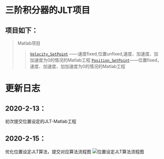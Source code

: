三阶积分器的JLT项目
====
项目如下：
------- 
>Matlab项目
>>[`Velocity_SetPoint`](https://github.com/DistantUtopia/JerkLimitedTrajectory/tree/master/Velocity_SetPoint) ——速度fixed,位置unfixed,速度、加速度、加加速度为0的情况的Matlab工程
>>[`Position_SetPoint`](https://github.com/DistantUtopia/JerkLimitedTrajectory/blob/master/Position_SetPoint)——位置fixed，速度、加速度、加加速度为0的情况的Matlab工程

更新日志
====

2020-2-13：
------- 
初次提交位置设定的JLT-Matlab工程

2020-2-15：
------- 
优化位置设定JLT算法，提交对应算法流程图
![位置设定JLT算法流程图](https://github.com/DistantUtopia/JerkLimitedTrajectory/blob/master/Position_SetPoint/%E4%BD%8D%E7%BD%AE%E8%AE%BE%E5%AE%9A%E6%83%85%E5%86%B5%E7%9A%84%E4%B8%89%E9%98%B6JLT%E7%AE%97%E6%B3%95%E6%B5%81%E7%A8%8B%E5%9B%BE.jpg
)
